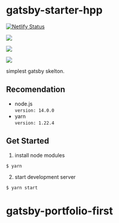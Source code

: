 # gatsby-starter-hpp

[![Netlify Status](https://api.netlify.com/api/v1/badges/bbee222e-f232-452e-b6ba-d58f6c1af937/deploy-status)](https://app.netlify.com/sites/gatsby-starter-hpp/deploys)

![](https://github.com/hppRC/gatsby-starter-hpp/workflows/Lint/badge.svg)

![](https://github.com/hppRC/gatsby-starter-hpp/workflows/Build%20project%20and%20Run%20Lighthouse%20CI/badge.svg)

![](https://github.com/hppRC/gatsby-starter-hpp/workflows/GitHub%20Pages/badge.svg)

simplest gatsby skelton.

## Recomendation

- node.js  
   `version: 14.0.0`
- yarn  
   `version: 1.22.4`

## Get Started

1. install node modules

```
$ yarn
```

2. start development server

```
$ yarn start
```
# gatsby-portfolio-first
